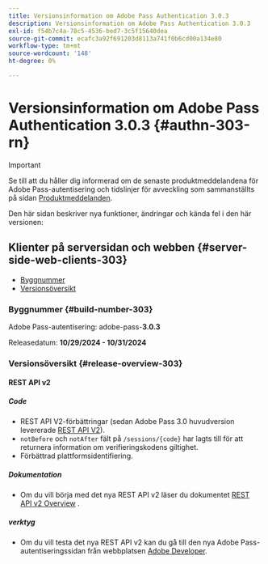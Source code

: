 ```yaml
---
title: Versionsinformation om Adobe Pass Authentication 3.0.3
description: Versionsinformation om Adobe Pass Authentication 3.0.3
exl-id: f54b7c4a-78c5-4536-bed7-3c5f15640dea
source-git-commit: ecafc3a92f691203d8113a741f0b6cd00a134e80
workflow-type: tm+mt
source-wordcount: '148'
ht-degree: 0%

---
```


# Versionsinformation om Adobe Pass Authentication 3.0.3 {#authn-303-rn}

>[!IMPORTANT]
>
> Se till att du håller dig informerad om de senaste produktmeddelandena för Adobe Pass-autentisering och tidslinjer för avveckling som sammanställts på sidan [Produktmeddelanden](/help/authentication/product-announcements.md).

Den här sidan beskriver nya funktioner, ändringar och kända fel i den här versionen:

## Klienter på serversidan och webben {#server-side-web-clients-303}

* [Byggnummer](#build-number-303)
* [Versionsöversikt](#release-overview-303)

### Byggnummer {#build-number-303}

Adobe Pass-autentisering: adobe-pass-**3.0.3**

Releasedatum: **10/29/2024 - 10/31/2024**

### Versionsöversikt {#release-overview-303}

#### REST API v2

##### Code

* REST API V2-förbättringar (sedan Adobe Pass 3.0 huvudversion levererade [REST API V2](../integration-guide-programmers/rest-apis/rest-api-v2/apis/rest-api-v2-apis-overview.md)).
* `notBefore` och `notAfter` fält på `/sessions/{code}` har lagts till för att returnera information om verifieringskodens giltighet.
* Förbättrad plattformsidentifiering.

##### Dokumentation

* Om du vill börja med det nya REST API v2 läser du dokumentet [REST API v2 Overview](../integration-guide-programmers/rest-apis/rest-api-v2/rest-api-v2-overview.md) .

##### verktyg

* Om du vill testa det nya REST API v2 kan du gå till den nya Adobe Pass-autentiseringssidan från webbplatsen [Adobe Developer](https://developer.adobe.com/adobe-pass).
